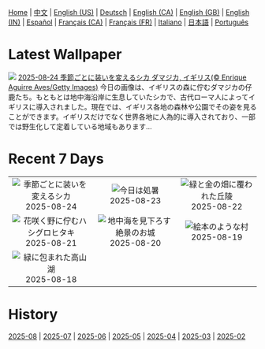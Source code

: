 [Home](../README.md) | [中文](zh-CN.md) | [English (US)](en-US.md) | [Deutsch](de-DE.md) | [English (CA)](en-CA.md) | [English (GB)](en-GB.md) | [English (IN)](en-IN.md) | [Español](es-ES.md) | [Français (CA)](fr-CA.md) | [Français (FR)](fr-FR.md) | [Italiano](it-IT.md) | [日本語](ja-JP.md) | [Português](pt-BR.md)

# Latest Wallpaper
![](https://www.bing.com/th?id=OHR.CervusDama_JA-JP5457977522_UHD.jpg)
[2025-08-24 季節ごとに装いを変えるシカ ダマジカ, イギリス(© Enrique Aguirre Aves/Getty Images)](https://www.bing.com/th?id=OHR.CervusDama_JA-JP5457977522_UHD.jpg)
今日の画像は、イギリスの森に佇むダマジカの仔鹿たち。もともとは地中海沿岸に生息していたシカで、古代ローマ人によってイギリスに導入されました。現在では、イギリス各地の森林や公園でその姿を見ることができます。イギリスだけでなく世界各地に人為的に導入されており、一部では野生化して定着している地域もあります…

# Recent 7 Days
|  |  |  |
|:---:|:---:|:---:|
| ![](https://www.bing.com/th?id=OHR.CervusDama_JA-JP5457977522_400x240.jpg "季節ごとに装いを変えるシカ") 2025-08-24 | ![](https://www.bing.com/th?id=OHR.Morningglory2025_JA-JP5429610056_400x240.jpg "今日は処暑") 2025-08-23 | ![](https://www.bing.com/th?id=OHR.PalouseWA_JA-JP5363056424_400x240.jpg "緑と金の畑に覆われた丘陵") 2025-08-22 |
| ![](https://www.bing.com/th?id=OHR.WheatearBird_JA-JP4532304114_400x240.jpg "花咲く野に佇むハシグロヒタキ") 2025-08-21 | ![](https://www.bing.com/th?id=OHR.CitadelBonifacio_JA-JP4122292062_400x240.jpg "地中海を見下ろす絶景のお城") 2025-08-20 | ![](https://www.bing.com/th?id=OHR.SantaMaddalena_JA-JP3939499195_400x240.jpg "絵本のような村") 2025-08-19 |
| ![](https://www.bing.com/th?id=OHR.AvalancheLake_JA-JP3739900372_400x240.jpg "緑に包まれた高山湖") 2025-08-18 |  |  |

# History
[2025-08](../archives/wallpaper/ja-JP/w_2025_08.md) | [2025-07](../archives/wallpaper/ja-JP/w_2025_07.md) | [2025-06](../archives/wallpaper/ja-JP/w_2025_06.md) | [2025-05](../archives/wallpaper/ja-JP/w_2025_05.md) | [2025-04](../archives/wallpaper/ja-JP/w_2025_04.md) | [2025-03](../archives/wallpaper/ja-JP/w_2025_03.md) | [2025-02](../archives/wallpaper/ja-JP/w_2025_02.md)
